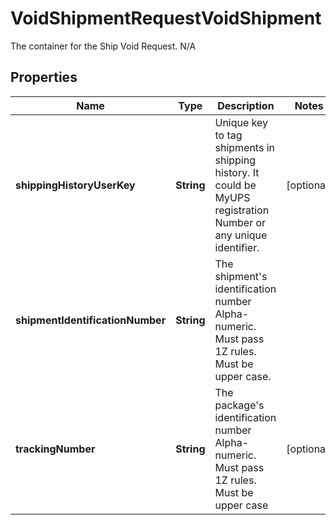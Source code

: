 

# VoidShipmentRequestVoidShipment

The container for the Ship Void Request.  N/A

## Properties

| Name | Type | Description | Notes |
|------------ | ------------- | ------------- | -------------|
|**shippingHistoryUserKey** | **String** | Unique key to tag shipments in shipping history. It could be MyUPS registration Number or any unique identifier. |  [optional] |
|**shipmentIdentificationNumber** | **String** | The shipment&#39;s identification number  Alpha-numeric. Must pass 1Z rules. Must be upper case. |  |
|**trackingNumber** | **String** | The package&#39;s identification number  Alpha-numeric. Must pass 1Z rules. Must be upper case |  [optional] |



